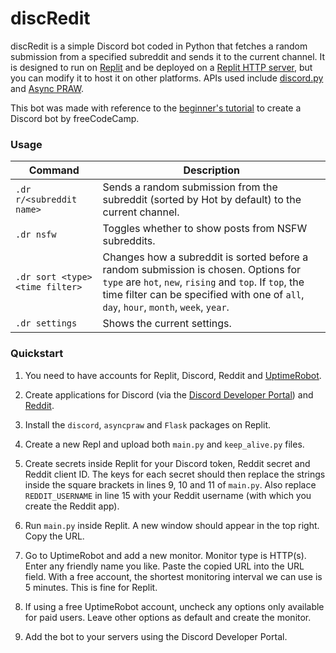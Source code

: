 # discRedit

discRedit is a simple Discord bot coded in Python that fetches a random submission from a specified subreddit and sends it to the current channel. It is designed to run on [Replit](https://replit.com/) and be deployed on a [Replit HTTP server](https://docs.replit.com/hosting/deploying-http-servers), but you can modify it to host it on other platforms. APIs used include [discord.py](https://discordpy.readthedocs.io/en/stable/) and [Async PRAW](https://asyncpraw.readthedocs.io/en/stable/).

This bot was made with reference to the [beginner's tutorial](https://www.youtube.com/watch?v=SPTfmiYiuok) to create a Discord bot by freeCodeCamp.

### Usage

| Command                         | Description                                                                                                                                                                                                                            |
| ------------------------------- | -------------------------------------------------------------------------------------------------------------------------------------------------------------------------------------------------------------------------------------- |
| `.dr r/<subreddit name>`        | Sends a random submission from the subreddit (sorted by Hot by default) to the current channel.                                                                                                                                        |
| `.dr nsfw`                      | Toggles whether to show posts from NSFW subreddits.                                                                                                                                                                                    |
| `.dr sort <type> <time filter>` | Changes how a subreddit is sorted before a random submission is chosen. Options for `type` are `hot`, `new`, `rising` and `top`. If `top`, the time filter can be specified with one of `all`, `day`, `hour`, `month`, `week`, `year`. |
| `.dr settings`                  | Shows the current settings.                                                                                                                                                                                                            |

### Quickstart

1. You need to have accounts for Replit, Discord, Reddit and [UptimeRobot](https://uptimerobot.com/).

2. Create applications for Discord (via the [Discord Developer Portal](https://www.reddit.com/prefs/apps)) and [Reddit](https://www.reddit.com/prefs/apps).

3. Install the `discord`, `asyncpraw` and `Flask` packages on Replit.

4. Create a new Repl and upload both `main.py` and `keep_alive.py` files.

5. Create secrets inside Replit for your Discord token, Reddit secret and Reddit client ID. The keys for each secret should then replace the strings inside the square brackets in lines 9, 10 and 11 of `main.py`. Also replace `REDDIT_USERNAME` in line 15 with your Reddit username (with which you create the Reddit app).

6. Run `main.py` inside Replit. A new window should appear in the top right. Copy the URL.

7. Go to UptimeRobot and add a new monitor. Monitor type is HTTP(s). Enter any friendly name you like. Paste the copied URL into the URL field. With a free account, the shortest monitoring interval we can use is 5 minutes. This is fine for Replit.

8. If using a free UptimeRobot account, uncheck any options only available for paid users. Leave other options as default and create the monitor.

9. Add the bot to your servers using the Discord Developer Portal.
